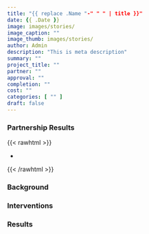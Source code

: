 ```yaml
---
title: "{{ replace .Name "-" " " | title }}"
date: {{ .Date }}
image: images/stories/
image_caption: ""
image_thumb: images/stories/
author: Admin
description: "This is meta description"
summary: ""
project_title: ""
partner: ""
approval: ""
completion: ""
cost: ""
categories: [ "​" ]
draft: false
---
```


### Partnership Results
{{< rawhtml >}}
    <ul class="dr-results">
	    <li><i class="icon-check-circle"></i> </li>
    </ul>
{{< /rawhtml >}}

### Background

### Interventions

### Results